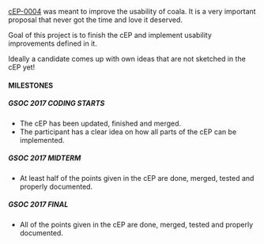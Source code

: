 [cEP-0004](https://github.com/coala/cEPs/pull/29/files) was meant to improve
the usability of coala. It is a very important proposal that never got the time
and love it deserved.

Goal of this project is to finish the cEP and implement usability improvements
defined in it.

Ideally a candidate comes up with own ideas that are not sketched in the cEP
yet!

#### MILESTONES

##### GSOC 2017 CODING STARTS

* The cEP has been updated, finished and merged.
* The participant has a clear idea on how all parts of the cEP can be implemented.

##### GSOC 2017 MIDTERM

* At least half of the points given in the cEP are done, merged, tested and properly documented.

##### GSOC 2017 FINAL

* All of the points given in the cEP are done, merged, tested and properly documented.
